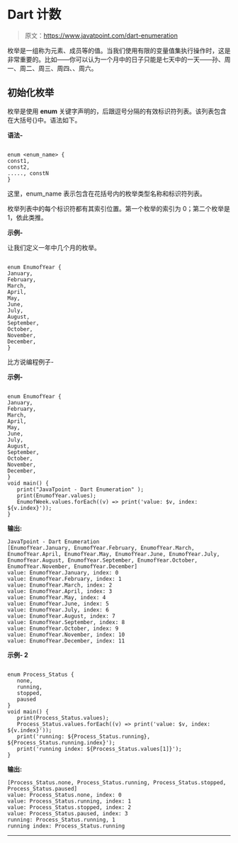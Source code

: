 # Dart 计数

> 原文：<https://www.javatpoint.com/dart-enumeration>

枚举是一组称为元素、成员等的值。当我们使用有限的变量值集执行操作时，这是非常重要的。比如——你可以认为一个月中的日子只能是七天中的一天——孙、周一、周二、周三、周四、、周六。

## 初始化枚举

枚举是使用 **enum** 关键字声明的，后跟逗号分隔的有效标识符列表。该列表包含在大括号{}中。语法如下。

**语法-**

```

enum <enum_name> {
const1, 
const2, 
....., constN
}

```

这里，enum_name 表示包含在花括号内的枚举类型名称和标识符列表。

枚举列表中的每个标识符都有其索引位置。第一个枚举的索引为 0；第二个枚举是 1，依此类推。

**示例-**

让我们定义一年中几个月的枚举。

```

enum EnumofYear { 
January,
February,
March,
April,
May,
June,
July,
August,
September,
October,
November,
December,
}

```

比方说编程例子-

**示例-**

```

enum EnumofYear { 
January,
February,
March,
April,
May,
June,
July,
August,
September,
October,
November,
December,
}
void main() {
   print("JavaTpoint - Dart Enumeration" );
   print(EnumofYear.values);
   EnumofWeek.values.forEach((v) => print('value: $v, index: ${v.index}')); 
}

```

**输出:**

```
JavaTpoint - Dart Enumeration
[EnumofYear.January, EnumofYear.February, EnumofYear.March, EnumofYear.April, EnumofYear.May, EnumofYear.June, EnumofYear.July, EnumofYear.August, EnumofYear.September, EnumofYear.October, EnumofYear.November, EnumofYear.December]
value: EnumofYear.January, index: 0
value: EnumofYear.February, index: 1
value: EnumofYear.March, index: 2
value: EnumofYear.April, index: 3
value: EnumofYear.May, index: 4
value: EnumofYear.June, index: 5
value: EnumofYear.July, index: 6
value: EnumofYear.August, index: 7
value: EnumofYear.September, index: 8
value: EnumofYear.October, index: 9
value: EnumofYear.November, index: 10
value: EnumofYear.December, index: 11

```

**示例- 2**

```

enum Process_Status { 
   none, 
   running, 
   stopped, 
   paused 
}  
void main() { 
   print(Process_Status.values); 
   Process_Status.values.forEach((v) => print('value: $v, index: ${v.index}'));
   print('running: ${Process_Status.running}, ${Process_Status.running.index}'); 
   print('running index: ${Process_Status.values[1]}'); 
}

```

**输出:**

```
[Process_Status.none, Process_Status.running, Process_Status.stopped, Process_Status.paused]
value: Process_Status.none, index: 0
value: Process_Status.running, index: 1
value: Process_Status.stopped, index: 2
value: Process_Status.paused, index: 3
running: Process_Status.running, 1
running index: Process_Status.running

```

* * *